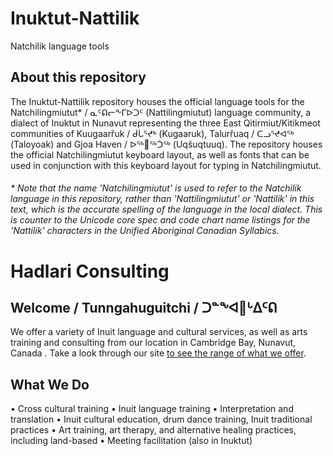 # Inuktut-Nattilik
Natchilik language tools

## About this repository
The Inuktut-Nattilik repository houses the official language tools for the Natchilingmiutut* / ᓇᑦᕠᓕᖕᒥᐅᑐᑦ
 (Nattilingmiutut) language community, a dialect of Inuktut in Nunavut representing the three East Qitirmiut/Kitikmeot communities of Kuugaarřuk / ᑰᒑᕐᖪᒃ (Kugaaruk), Talurřuaq / ᑕᓗᕐᖪᐊᖅ (Taloyoak) and Gjoa Haven / ᐅᖅ𑪸ᖅᑑᖅ (Uqšuqtuuq). The repository houses the official Natchilingmiutut keyboard layout, as well as fonts that can be used in conjunction with this keyboard layout for typing in Natchilingmiutut.

###### * Note that the name 'Natchilingmiutut' is used to refer to the Natchilik language in this repository, rather than 'Nattilingmiutut' or 'Nattilik' in this text, which is the accurate spelling of the language in the local dialect. This is counter to the Unicode core spec and code chart name listings for the 'Nattilik' characters in the Unified Aboriginal Canadian Syllabics.



# Hadlari Consulting
## Welcome / Tunngahuguitchi / ᑐᓐᖕᐊ𑪲ᒡᐃᑦᕠ
We offer a variety of Inuit language and cultural services, as well as arts training and consulting from our location in Cambridge Bay, Nunavut, Canada . Take a look through our site [to see the range of what we offer](https://hadlariconsulting.com/). 

## What We Do
• Cross cultural training 
• Inuit language training
• Interpretation and translation
• Inuit cultural education, drum dance training, Inuit traditional practices
• Art training, art therapy, and alternative healing practices, including land-based
• Meeting facilitation (also in Inuktut)


